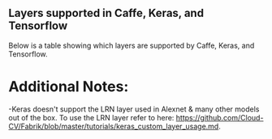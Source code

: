 ## Layers supported in Caffe, Keras, and Tensorflow
Below is a table showing which layers are supported by Caffe, Keras, and Tensorflow.

# Additional Notes:
-Keras doesn't support the LRN layer used in Alexnet & many other models out of the box. To use the LRN layer refer to here: https://github.com/Cloud-CV/Fabrik/blob/master/tutorials/keras_custom_layer_usage.md.
